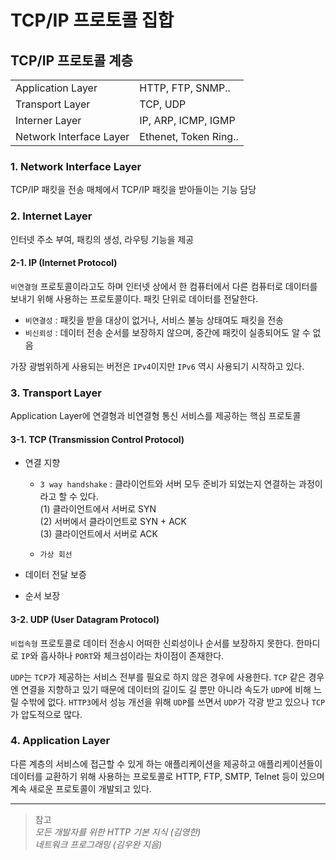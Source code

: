 # TCP/IP 프로토콜 집합

## TCP/IP 프로토콜 계층

|||
|--|--|
| Application Layer | HTTP, FTP, SNMP.. |
| Transport Layer | TCP, UDP |
| Interner Layer | IP, ARP, ICMP, IGMP |
| Network Interface Layer | Ethenet, Token Ring.. |

### 1. Network Interface Layer
TCP/IP 패킷을 전송 매체에서 TCP/IP 패킷을 받아들이는 기능 담당

### 2. Internet Layer
인터넷 주소 부여, 패킹의 생성, 라우팅 기능을 제공
#### 2-1. IP (Internet Protocol)
`비연결형` 프로토콜이라고도 하며 인터넷 상에서 한 컴퓨터에서 다른 컴퓨터로 데이터를 보내기 위해 사용하는 프로토콜이다. 패킷 단위로 데이터를 전달한다.  

- `비연결성` : 패킷을 받을 대상이 없거나, 서비스 불능 상태여도 패킷을 전송  
- `비신뢰성` : 데이터 전송 순서를 보장하지 않으며, 중간에 패킷이 실종되어도 알 수 없음  

가장 광범위하게 사용되는 버전은 `IPv4`이지만 `IPv6` 역시 사용되기 시작하고 있다.  

### 3. Transport Layer
Application Layer에 연결형과 비연결형 통신 서비스를 제공하는 핵심 프로토콜
#### 3-1. TCP (Transmission Control Protocol)
- 연결 지향
  * `3 way handshake` : 클라이언트와 서버 모두 준비가 되었는지 연결하는 과정이라고 할 수 있다.  
  (1) 클라이언트에서 서버로 SYN  
  (2) 서버에서 클라이언트로 SYN + ACK  
  (3) 클라이언트에서 서버로 ACK  

  * `가상 회선`

- 데이터 전달 보증
- 순서 보장

#### 3-2. UDP (User Datagram Protocol)
`비접속형` 프로토콜로 데이터 전송시 어떠한 신뢰성이나 순서를 보장하지 못한다. 한마디로 `IP`와 흡사하나 `PORT`와 체크섬이라는 차이점이 존재한다.  

`UDP`는 `TCP`가 제공하는 서비스 전부를 필요로 하지 않은 경우에 사용한다. `TCP` 같은 경우엔 연결을 지향하고 있기 때문에 데이터의 길이도 길 뿐만 아니라 속도가 `UDP`에 비해 느릴 수밖에 없다. `HTTP3`에서 성능 개선을 위해 `UDP`를 쓰면서 `UDP`가 각광 받고 있으나 `TCP`가 압도적으로 많다.

### 4. Application Layer
다른 계층의 서비스에 접근할 수 있게 하는 애플리케이션을 제공하고 애플리케이션들이 데이터를 교환하기 위해 사용하는 프로토콜로 HTTP, FTP, SMTP, Telnet 등이 있으며 계속 새로운 프로토콜이 개발되고 있다.  
  
    
----  

> 참고  
_모든 개발자를 위한 HTTP 기본 지식 (김영한)_  
_네트워크 프로그래밍 (김우완 지음)_



 

